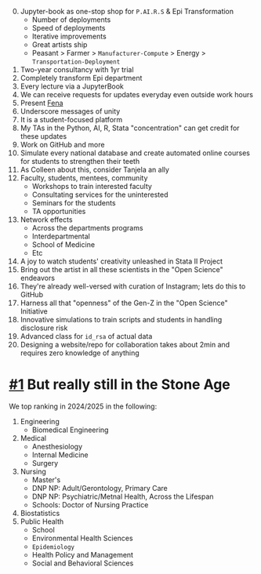 0. Jupyter-book as one-stop shop for `P.AI.R.S` & Epi Transformation
   - Number of deployments
   - Speed of deployments
   - Iterative improvements
   - Great artists ship
   - Peasant > Farmer > `Manufacturer-Compute` > Energy > `Transportation-Deployment`
1. Two-year consultancy with 1yr trial
2. Completely transform Epi department
3. Every lecture via a JupyterBook
4. We can receive requests for updates everyday even outside work hours
5. Present [Fena](https://jhustata.github.io/basic/chapter3.html#miscellany)
6. Underscore messages of unity
7. It is a student-focused platform
8. My TAs in the Python, AI, R, Stata "concentration" can get credit for these updates
9. Work on GitHub and more
10. Simulate every national database and create automated online courses for students to strengthen their teeth
11. As Colleen about this, consider Tanjela an ally
12. Faculty, students, mentees, community
    - Workshops to train interested faculty
    - Consultating services for the uninterested
    - Seminars for the students
    - TA opportunities
13. Network effects
    - Across the departments programs
    - Interdepartmental
    - School of Medicine
    - Etc
14. A joy to watch students' creativity unleashed in Stata II Project
15. Bring out the artist in all these scientists in the "Open Science" endeavors
16. They're already well-versed with curation of Instagram; lets do this to GitHub
17. Harness all that "openness" of the Gen-Z in the "Open Science" Initiative
18. Innovative simulations to train scripts and students in handling disclosure risk
19. Advanced class for `id_rsa` of actual data
20. Designing a website/repo for collaboration takes about 2min and requires zero knowledge of anything

# [#1](https://www.usnews.com/best-graduate-schools/johns-hopkins-university-162928/overall-rankings) But really still in the Stone Age

We top ranking in 2024/2025 in the following:
1. Engineering
   - Biomedical Engineering
2. Medical
   - Anesthesiology
   - Internal Medicine
   - Surgery
3. Nursing
   - Master's
   - DNP NP: Adult/Gerontology, Primary Care
   - DNP NP: Psychiatric/Metnal Health, Across the Lifespan
   - Schools: Doctor of Nursing Practice
4. Biostatistics
5. Public Health
   - School
   - Environmental Health Sciences
   - `Epidemiology`
   - Health Policy and Management
   - Social and Behavioral Sciences
